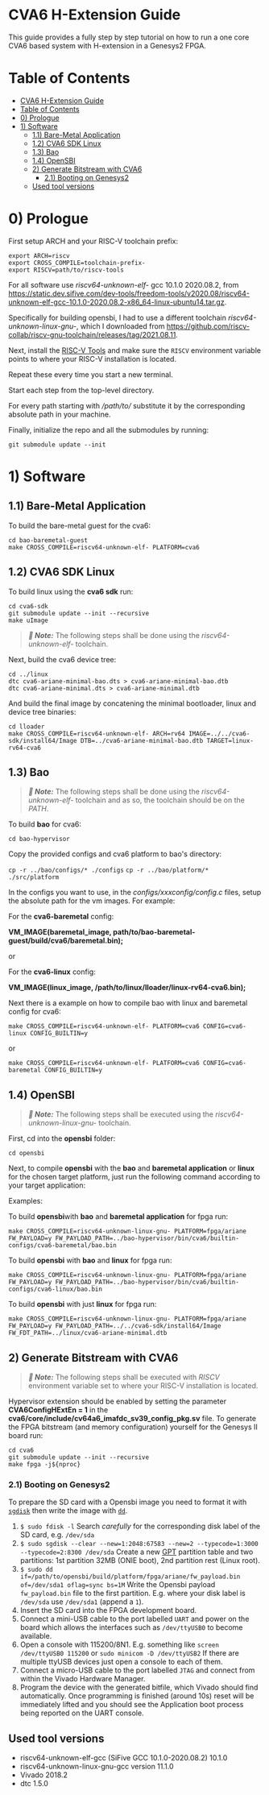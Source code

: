 # CVA6 H-Extension Guide
This guide provides a fully step by step tutorial on how to run a one core CVA6 based system with H-extension in a Genesys2 FPGA.
# Table of Contents
- [CVA6 H-Extension Guide](#cva6-h-extension-guide)
- [Table of Contents](#table-of-contents)
- [0) Prologue](#0-prologue)
- [1) Software](#1-software)
  - [1.1) Bare-Metal Application](#11-bare-metal-application)
  - [1.2) CVA6 SDK Linux](#12-cva6-sdk-linux)
  - [1.3) Bao](#13-bao)
  - [1.4) OpenSBI](#14-opensbi)
  - [2) Generate Bitstream with CVA6](#2-generate-bitstream-with-cva6)
    - [2.1) Booting on Genesys2](#21-booting-on-genesys2)
  - [Used tool versions](#used-tool-versions)

# 0) Prologue

First setup ARCH and your RISC-V toolchain prefix:

`export ARCH=riscv`\
`export CROSS_COMPILE=toolchain-prefix-`\
`export RISCV=path/to/riscv-tools`

For all software use *riscv64-unknown-elf-* gcc 10.1.0 2020.08.2, from https://static.dev.sifive.com/dev-tools/freedom-tools/v2020.08/riscv64-unknown-elf-gcc-10.1.0-2020.08.2-x86_64-linux-ubuntu14.tar.gz.

Specifically for building opensbi, I had to use a different toolchain *riscv64-unknown-linux-gnu-*, which I downloaded from https://github.com/riscv-collab/riscv-gnu-toolchain/releases/tag/2021.08.11.

Next, install the [RISC-V Tools](https://github.com/riscv/riscv-tools) and make sure the `RISCV` environment variable points to where your RISC-V installation is located.

Repeat these every time you start a new terminal.

Start each step from the top-level directory.

For every path starting with */path/to/* substitute it by the corresponding absolute path in your machine.

Finally, initialize the repo and all the submodules by running:

`git submodule update --init`

# 1) Software

## 1.1) Bare-Metal Application

To build the bare-metal guest for the cva6:

`cd bao-baremetal-guest`\
`make CROSS_COMPILE=riscv64-unknown-elf- PLATFORM=cva6`

## 1.2) CVA6 SDK Linux

To build linux using the **cva6 sdk** run:

`cd cva6-sdk`\
`git submodule update --init --recursive`\
`make uImage`

> **_:notebook: Note:_** The following steps shall be done using the *riscv64-unknown-elf-* toolchain.

Next, build the cva6 device tree:

`cd ../linux`\
`dtc cva6-ariane-minimal-bao.dts > cva6-ariane-minimal-bao.dtb`\
`dtc cva6-ariane-minimal.dts > cva6-ariane-minimal.dtb`

And build the final image by concatening the minimal bootloader, linux and device tree binaries:

`cd lloader`\
`make CROSS_COMPILE=riscv64-unknown-elf- ARCH=rv64 IMAGE=../../cva6-sdk/install64/Image DTB=../cva6-ariane-minimal-bao.dtb TARGET=linux-rv64-cva6`

## 1.3) Bao

> **_:notebook: Note:_** The following steps shall be done using the *riscv64-unknown-elf-* toolchain and as so, the toolchain should be on the *PATH*.
> 
To build **bao** for cva6:

`cd bao-hypervisor`

Copy the provided configs and cva6 platform to bao's directory:

`cp -r ../bao/configs/* ./configs`
`cp -r ../bao/platform/* ./src/platform`

In the configs you want to use, in the *configs/xxxconfig/config.c* files, setup the absolute path for the
vm images. For example:

For the **cva6-baremetal** config:

**VM_IMAGE(baremetal_image, path/to/bao-baremetal-guest/build/cva6/baremetal.bin);**

or

For the **cva6-linux** config:

**VM_IMAGE(linux_image, /path/to/linux/lloader/linux-rv64-cva6.bin);**

Next there is a example on how to compile bao with linux and baremetal config for cva6:

`make CROSS_COMPILE=riscv64-unknown-elf- PLATFORM=cva6 CONFIG=cva6-linux CONFIG_BUILTIN=y`

or

`make CROSS_COMPILE=riscv64-unknown-elf- PLATFORM=cva6 CONFIG=cva6-baremetal CONFIG_BUILTIN=y`


## 1.4) OpenSBI
> **_:notebook: Note:_** The following steps shall be executed using the *riscv64-unknown-linux-gnu-* toolchain.

First, cd into the **opensbi** folder:

`cd opensbi`

Next, to compile **opensbi** with the **bao** and **baremetal application** or **linux** for the chosen target platform, just run the following command according to your target application:

Examples:

To build **opensbi**with **bao** and **baremetal application** for fpga run:

`make CROSS_COMPILE=riscv64-unknown-linux-gnu- PLATFORM=fpga/ariane FW_PAYLOAD=y FW_PAYLOAD_PATH=../bao-hypervisor/bin/cva6/builtin-configs/cva6-baremetal/bao.bin`

To build **opensbi** with **bao** and **linux** for fpga run:

`make CROSS_COMPILE=riscv64-unknown-linux-gnu- PLATFORM=fpga/ariane FW_PAYLOAD=y FW_PAYLOAD_PATH=../bao-hypervisor/bin/cva6/builtin-configs/cva6-linux/bao.bin`

To build **opensbi** with just **linux** for fpga run:

`make CROSS_COMPILE=riscv64-unknown-linux-gnu- PLATFORM=fpga/ariane FW_PAYLOAD=y FW_PAYLOAD_PATH=../../cva6-sdk/install64/Image FW_FDT_PATH=../linux/cva6-ariane-minimal.dtb`

## 2) Generate Bitstream with CVA6

> **_:notebook: Note:_** The following steps shall be executed with *RISCV* environment variable set to where your RISC-V installation is located.

Hypervisor extension should be enabled by setting the parameter **CVA6ConfigHExtEn = 1** in the **cva6/core/include/cv64a6_imafdc_sv39_config_pkg.sv** file.
To generate the FPGA bitstream (and memory configuration) yourself for the Genesys II board run:

`cd cva6`\
`git submodule update --init --recursive`\
`make fpga -j${nproc}`

### 2.1) Booting on Genesys2

To prepare the SD card with a Opensbi image you need to format it with
[`sgdisk`](https://wiki.archlinux.org/index.php/GPT_fdisk)
then write the image with
[`dd`](https://wiki.archlinux.org/index.php/Dd).
1. `$ sudo fdisk -l`
    Search *carefully* for the corresponding disk label of the SD card,
    e.g. `/dev/sda`
2. `$ sudo sgdisk --clear --new=1:2048:67583 --new=2 --typecode=1:3000 --typecode=2:8300 /dev/sda`
    Create a new [GPT](https://en.wikipedia.org/wiki/GUID_Partition_Table)
    partition table and two partitions:
    1st partition 32MB (ONIE boot),
    2nd partition rest (Linux root).
3. `$ sudo dd if=/path/to/opensbi/build/platform/fpga/ariane/fw_payload.bin of=/dev/sda1 oflag=sync bs=1M`
    Write the Opensbi payload `fw_payload.bin` file to the first partition.
    E.g. where your disk label is `/dev/sda` use `/dev/sda1` (append a `1`).
4. Insert the SD card into the FPGA development board.
5. Connect a mini-USB cable to the port labelled `UART` and power on the board
   which allows the interfaces such as `/dev/ttyUSB0` to become available.
6. Open a console with
   115200/8N1.
   E.g. something like
   `screen /dev/ttyUSB0 115200`
   or
   `sudo minicom -D /dev/ttyUSB2`
   If there are multiple ttyUSB devices just open a console to each of them.
7. Connect a micro-USB cable to the port labelled `JTAG` and connect from within
   the Vivado Hardware Manager.
8. Program the device with the generated bitfile, which Vivado should find
   automatically.
   Once programming is finished (around 10s) reset will be immediately lifted
   and you should see the Application boot process being reported on the UART console.

## Used tool versions

- riscv64-unknown-elf-gcc (SiFive GCC 10.1.0-2020.08.2) 10.1.0
- riscv64-unknown-linux-gnu-gcc version 11.1.0
- Vivado 2018.2
- dtc 1.5.0
